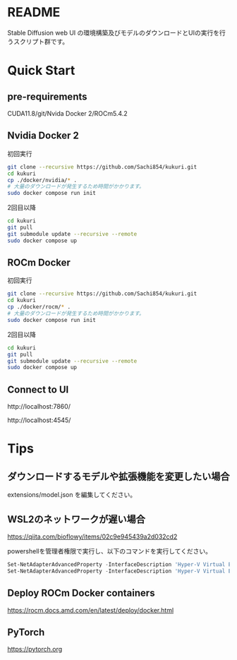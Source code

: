 # README
Stable Diffusion web UI の環境構築及びモデルのダウンロードとUIの実行を行うスクリプト群です。

# Quick Start
## pre-requirements
CUDA11.8/git/Nvida Docker 2/ROCm5.4.2

## Nvidia Docker 2
初回実行

```bash
git clone --recursive https://github.com/Sachi854/kukuri.git
cd kukuri
cp ./docker/nvidia/* .
# 大量のダウンロードが発生するため時間がかかります。
sudo docker compose run init
```

2回目以降

```bash
cd kukuri
git pull
git submodule update --recursive --remote
sudo docker compose up
```

## ROCm Docker
初回実行

```bash
git clone --recursive https://github.com/Sachi854/kukuri.git
cd kukuri
cp ./docker/rocm/* .
# 大量のダウンロードが発生するため時間がかかります。
sudo docker compose run init
```

2回目以降

```bash
cd kukuri
git pull
git submodule update --recursive --remote
sudo docker compose up
```

## Connect to UI
http://localhost:7860/

http://localhost:4545/ 

# Tips
## ダウンロードするモデルや拡張機能を変更したい場合
extensions/model.json を編集してください。

## WSL2のネットワークが遅い場合
https://qiita.com/bioflowy/items/02c9e945439a2d032cd2

powershellを管理者権限で実行し、以下のコマンドを実行してください。

```powershell
Set-NetAdapterAdvancedProperty -InterfaceDescription 'Hyper-V Virtual Ethernet Adapter' -DisplayName 'Large Send Offload Version 2 (IPv4)' -DisplayValue 'Disabled' -IncludeHidden
Set-NetAdapterAdvancedProperty -InterfaceDescription 'Hyper-V Virtual Ethernet Adapter' -DisplayName 'Large Send Offload Version 2 (IPv6)' -DisplayValue 'Disabled' -IncludeHidden
```

## Deploy ROCm Docker containers
https://rocm.docs.amd.com/en/latest/deploy/docker.html

## PyTorch
https://pytorch.org
